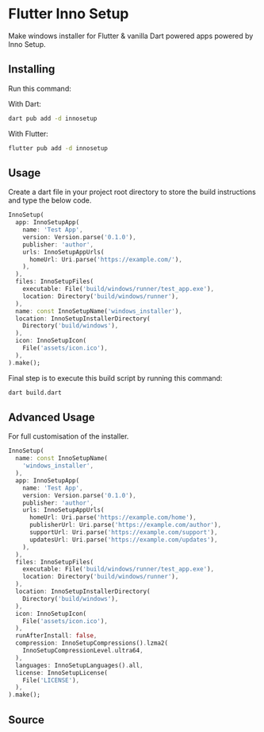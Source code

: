# Flutter Inno Setup

Make windows installer for Flutter & vanilla Dart powered apps powered by Inno Setup.

## Installing

Run this command:

With Dart:

```sh
dart pub add -d innosetup
```

With Flutter:

```sh
flutter pub add -d innosetup
```

## Usage

Create a dart file in your project root directory to store the build instructions and type the below code.

```dart
InnoSetup(
  app: InnoSetupApp(
    name: 'Test App',
    version: Version.parse('0.1.0'),
    publisher: 'author',
    urls: InnoSetupAppUrls(
      homeUrl: Uri.parse('https://example.com/'),
    ),
  ),
  files: InnoSetupFiles(
    executable: File('build/windows/runner/test_app.exe'),
    location: Directory('build/windows/runner'),
  ),
  name: const InnoSetupName('windows_installer'),
  location: InnoSetupInstallerDirectory(
    Directory('build/windows'),
  ),
  icon: InnoSetupIcon(
    File('assets/icon.ico'),
  ),
).make();
```

Final step is to execute this build script by running this command:

```bash
dart build.dart
```

## Advanced Usage

For full customisation of the installer.

```dart
InnoSetup(
  name: const InnoSetupName(
    'windows_installer',
  ),
  app: InnoSetupApp(
    name: 'Test App',
    version: Version.parse('0.1.0'),
    publisher: 'author',
    urls: InnoSetupAppUrls(
      homeUrl: Uri.parse('https://example.com/home'),
      publisherUrl: Uri.parse('https://example.com/author'),
      supportUrl: Uri.parse('https://example.com/support'),
      updatesUrl: Uri.parse('https://example.com/updates'),
    ),
  ),
  files: InnoSetupFiles(
    executable: File('build/windows/runner/test_app.exe'),
    location: Directory('build/windows/runner'),
  ),
  location: InnoSetupInstallerDirectory(
    Directory('build/windows'),
  ),
  icon: InnoSetupIcon(
    File('assets/icon.ico'),
  ),
  runAfterInstall: false,
  compression: InnoSetupCompressions().lzma2(
    InnoSetupCompressionLevel.ultra64,
  ),
  languages: InnoSetupLanguages().all,
  license: InnoSetupLicense(
    File('LICENSE'),
  ),
).make();
```

## Source
